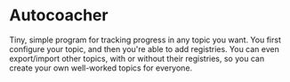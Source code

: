 # Autocoacher
Tiny, simple program for tracking progress in any topic you want. You first configure your topic, and then you're able to add registries. You can even export/import other topics, with or without their registries, so you can create your own well-worked topics for everyone.
